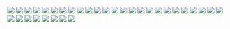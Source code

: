 <img src='../images/64.png' />
<img src='../images/65.png' />
<img src='../images/66.png' />
<img src='../images/67.png' />
<img src='../images/68.png' />
<img src='../images/69.png' />
<img src='../images/70.png' />
<img src='../images/71.png' />
<img src='../images/72.png' />
<img src='../images/73.png' />
<img src='../images/74.png' />
<img src='../images/75.png' />
<img src='../images/76.png' />
<img src='../images/77.png' />
<img src='../images/78.png' />
<img src='../images/79.png' />
<img src='../images/80.png' />
<img src='../images/81.png' />
<img src='../images/82.png' />
<img src='../images/83.png' />
<img src='../images/84.png' />
<img src='../images/85.png' />
<img src='../images/86.png' />
<img src='../images/87.png' />
<img src='../images/88.png' />
<img src='../images/89.png' />
<img src='../images/90.png' />
<img src='../images/91.png' />
<img src='../images/92.png' />
<img src='../images/93.png' />
<img src='../images/94.png' />
<img src='../images/95.png' />
<img src='../images/96.png' />